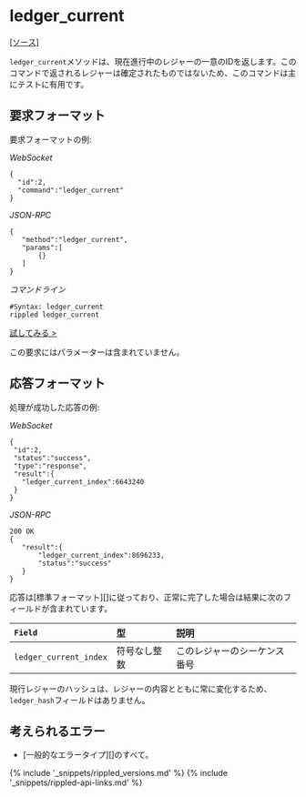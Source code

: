 # ledger_current
[[ソース]<br>](https://github.com/ripple/rippled/blob/master/src/ripple/rpc/handlers/LedgerCurrent.cpp "Source")

`ledger_current`メソッドは、現在進行中のレジャーの一意のIDを返します。このコマンドで返されるレジャーは確定されたものではないため、このコマンドは主にテストに有用です。

## 要求フォーマット

要求フォーマットの例:

<!-- MULTICODE_BLOCK_START -->

*WebSocket*

```
{
  "id":2,
  "command":"ledger_current"
}
```

*JSON-RPC*

```
{
   "method":"ledger_current",
   "params":[
       {}
   ]
}
```

*コマンドライン*

```
#Syntax: ledger_current
rippled ledger_current
```

<!-- MULTICODE_BLOCK_END -->

[試してみる >](websocket-api-tool.html#ledger_current)

この要求にはパラメーターは含まれていません。


## 応答フォーマット
処理が成功した応答の例:

<!-- MULTICODE_BLOCK_START -->

*WebSocket*

```
{
 "id":2,
 "status":"success",
 "type":"response",
 "result":{
   "ledger_current_index":6643240
 }
}
```

*JSON-RPC*

```
200 OK
{
   "result":{
       "ledger_current_index":8696233,
       "status":"success"
   }
}
```

<!-- MULTICODE_BLOCK_END -->

応答は[標準フォーマット][]に従っており、正常に完了した場合は結果に次のフィールドが含まれています。

| `Field`                | 型             | 説明                    |
|:-----------------------|:-----------------|:-------------------------------|
| `ledger_current_index` | 符号なし整数 | このレジャーのシーケンス番号 |

現行レジャーのハッシュは、レジャーの内容とともに常に変化するため、`ledger_hash`フィールドはありません。

## 考えられるエラー

* [一般的なエラータイプ][]のすべて。


{% include '_snippets/rippled_versions.md' %}
{% include '_snippets/rippled-api-links.md' %}